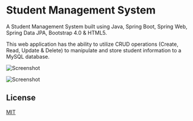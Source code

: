 # Student Management System

A Student Management System built using Java, Spring Boot, Spring Web, Spring Data JPA, Bootstrap 4.0 & HTML5.

This web application has the ability to utilize CRUD operations (Create, Read, Update & Delete) to manipulate and store student information to a MySQL database.

![Screenshot](https://user-images.githubusercontent.com/79638487/159116641-55fc77e8-0b90-4088-a7a4-2d823cf1a5a3.png)

![Screenshot](https://user-images.githubusercontent.com/79638487/159117388-91022ccd-85c2-4c02-93ca-9e771124c46c.png)

## License
[MIT](https://choosealicense.com/licenses/mit/)
